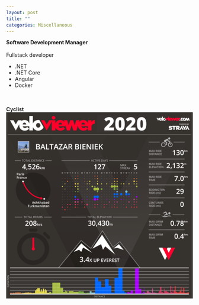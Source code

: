 ```yaml
---
layout: post
title: ""
categories: Miscellaneous
---
```

<b>Software Development Manager</b></br> 
</br>
Fullstack developer  </br>
<ul>
    <li>.NET</li>
    <li>.NET Core</li>
    <li>Angular</li>
    <li>Docker</li>
</ul>
</br></br>
<b>Cyclist</b>
</br>
<div>
    <img src="images/veloviewer.png"/>
</div>